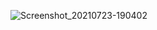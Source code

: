 ![Screenshot_20210723-190402](https://user-images.githubusercontent.com/76439620/126821972-21817680-0feb-4a6f-81b5-1878a84a0935.jpg)
